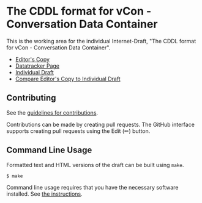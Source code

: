 # The CDDL format for vCon - Conversation Data Container

This is the working area for the individual Internet-Draft, "The CDDL format for vCon - Conversation Data Container".

* [Editor's Copy](https://ietf-wg-vcon.github.io/draft-petrie-vcon-vcon-container/#go.draft-petrie-vcon.html)
* [Datatracker Page](https://datatracker.ietf.org/doc/draft-petrie-vcon)
* [Individual Draft](https://datatracker.ietf.org/doc/html/draft-petrie-vcon)
* [Compare Editor's Copy to Individual Draft](https://ietf-wg-vcon.github.io/draft-petrie-vcon-vcon-container/#go.draft-petrie-vcon.diff)


## Contributing

See the
[guidelines for contributions](https://github.com/ietf-wg-vcon/draft-petrie-vcon-vcon-container/blob/main/CONTRIBUTING.md).

Contributions can be made by creating pull requests.
The GitHub interface supports creating pull requests using the Edit (✏) button.


## Command Line Usage

Formatted text and HTML versions of the draft can be built using `make`.

```sh
$ make
```

Command line usage requires that you have the necessary software installed.  See
[the instructions](https://github.com/martinthomson/i-d-template/blob/main/doc/SETUP.md).

